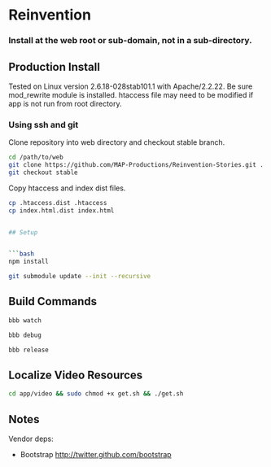 # Reinvention

### Install at the web root or sub-domain, not in a sub-directory.

## Production Install

Tested on Linux version 2.6.18-028stab101.1 with Apache/2.2.22. Be sure mod_rewrite module is installed. htaccess file may need to be modified if app is not run from root directory.

### Using ssh and git

Clone repository into web directory and checkout stable branch.

```bash
cd /path/to/web
git clone https://github.com/MAP-Productions/Reinvention-Stories.git .
git checkout stable
```

Copy htaccess and index dist files.

```bash
cp .htaccess.dist .htaccess
cp index.html.dist index.html


## Setup


```bash
npm install
```

```bash
git submodule update --init --recursive
```

## Build Commands

```bash
bbb watch
```

```bash
bbb debug
```

```bash
bbb release
```

## Localize Video Resources

```bash
cd app/video && sudo chmod +x get.sh && ./get.sh
```



## Notes

Vendor deps:

- Bootstrap http://twitter.github.com/bootstrap
